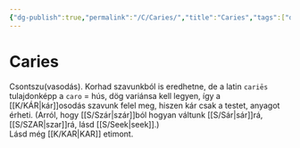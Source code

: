 ```yaml
---
{"dg-publish":true,"permalink":"/C/Caries/","title":"Caries","tags":["dg_uploaded"],"created":"2023-10-23T02:19","updated":"2023-11-08T03:36"}
---
```



# Caries

Csontszu(vasodás). Korhad szavunkból is eredhetne, de a latin `cariēs` tulajdonképp a `caro` = hús, dög variánsa kell legyen, így a [[K/KÁR\|kár]]osodás szavunk felel meg, hiszen kár csak a testet, anyagot érheti. (Arról, hogy [[S/Szár\|szár]]ból hogyan váltunk [[S/Sár\|sár]]rá, [[S/SZAR\|szar]]rá, lásd [[S/Seek\|seek]].)  
Lásd még [[K/KAR\|KAR]] etimont.  